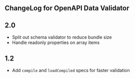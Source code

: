 ## ChangeLog for OpenAPI Data Validator

## 2.0 ##
* Split out schema validator to reduce bundle size
* Handle readonly properties on array items

## 1.2 ##
* Add `compile` and `loadCompiled` specs for faster validation